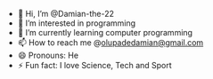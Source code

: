 - 👋 Hi, I’m @Damian-the-22
- 👀 I’m interested in programming
- 🌱 I’m currently learning computer programming
- 📫 How to reach me @olupadedamian@gmail.com
- 😄 Pronouns: He
- ⚡ Fun fact: I love Science, Tech and Sport

<!---
Damian-the-22/Damian-the-22 is a ✨ special ✨ repository because its `README.md` (this file) appears on your GitHub profile.
You can click the Preview link to take a look at your changes.
--->
